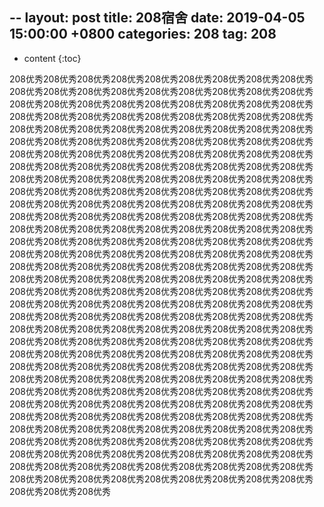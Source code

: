 --
layout: post
title:  208宿舍
date:   2019-04-05 15:00:00 +0800
categories: 208
tag: 208
---

* content
{:toc}


208优秀208优秀208优秀208优秀208优秀208优秀208优秀208优秀208优秀208优秀208优秀208优秀208优秀208优秀208优秀208优秀208优秀208优秀208优秀208优秀208优秀208优秀208优秀208优秀208优秀208优秀208优秀208优秀208优秀208优秀208优秀208优秀208优秀208优秀208优秀208优秀208优秀208优秀208优秀208优秀208优秀208优秀208优秀208优秀208优秀208优秀208优秀208优秀208优秀208优秀208优秀208优秀208优秀208优秀208优秀208优秀208优秀208优秀208优秀208优秀208优秀208优秀208优秀208优秀208优秀208优秀208优秀208优秀208优秀208优秀208优秀208优秀208优秀208优秀208优秀208优秀208优秀208优秀208优秀208优秀208优秀208优秀208优秀208优秀208优秀208优秀208优秀208优秀208优秀208优秀208优秀208优秀208优秀208优秀208优秀208优秀208优秀208优秀208优秀208优秀208优秀208优秀208优秀208优秀208优秀208优秀208优秀208优秀208优秀208优秀208优秀208优秀208优秀208优秀208优秀208优秀208优秀208优秀208优秀208优秀208优秀208优秀208优秀208优秀208优秀208优秀208优秀208优秀208优秀208优秀208优秀208优秀208优秀208优秀208优秀208优秀208优秀208优秀208优秀208优秀208优秀208优秀208优秀208优秀208优秀208优秀208优秀208优秀208优秀208优秀208优秀208优秀208优秀208优秀208优秀208优秀208优秀208优秀208优秀208优秀208优秀208优秀208优秀208优秀208优秀208优秀208优秀208优秀208优秀208优秀208优秀208优秀208优秀208优秀208优秀208优秀208优秀208优秀208优秀208优秀208优秀208优秀208优秀208优秀208优秀208优秀208优秀208优秀208优秀208优秀208优秀208优秀208优秀208优秀208优秀208优秀208优秀208优秀208优秀208优秀208优秀208优秀208优秀208优秀208优秀208优秀208优秀208优秀208优秀208优秀208优秀208优秀208优秀208优秀208优秀208优秀208优秀208优秀208优秀208优秀208优秀208优秀208优秀208优秀208优秀208优秀208优秀208优秀208优秀208优秀208优秀208优秀208优秀208优秀208优秀208优秀208优秀208优秀208优秀208优秀208优秀208优秀208优秀208优秀208优秀208优秀208优秀208优秀208优秀208优秀208优秀208优秀208优秀208优秀208优秀208优秀208优秀208优秀208优秀208优秀208优秀208优秀208优秀208优秀208优秀208优秀208优秀208优秀208优秀208优秀208优秀208优秀208优秀208优秀208优秀208优秀208优秀208优秀208优秀208优秀208优秀208优秀208优秀208优秀208优秀208优秀208优秀208优秀208优秀208优秀208优秀208优秀208优秀208优秀208优秀208优秀208优秀208优秀208优秀208优秀
